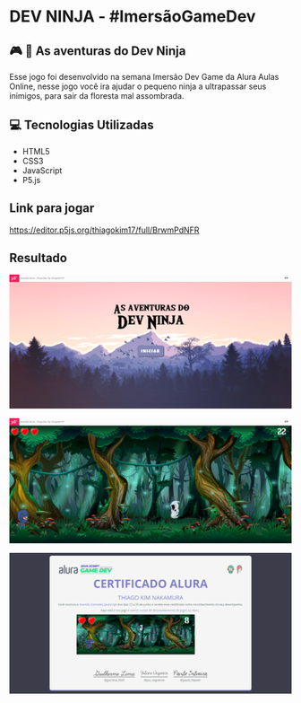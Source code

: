 # DEV NINJA - #ImersãoGameDev 

## 🎮 🏃  As aventuras do Dev Ninja

 Esse jogo foi desenvolvido na semana Imersão Dev Game da Alura Aulas Online, nesse jogo você ira ajudar o pequeno ninja a ultrapassar seus inimigos, para sair da floresta mal assombrada.

## 💻 Tecnologias Utilizadas

- HTML5
- CSS3
- JavaScript
- P5.js

## Link para jogar

https://editor.p5js.org/thiagokim17/full/BrwmPdNFR

## Resultado

![Cat](https://github.com/thiagokim17/dev_ninja/blob/master/certificado-master/thiagokim17-full.png)

![Cat](https://github.com/thiagokim17/dev_ninja/blob/master/certificado-master/thiagokim17-full-2.png)

![Cat](https://github.com/thiagokim17/dev_ninja/blob/master/certificado-master/ImersaoDev-Certificado.png)
